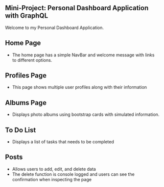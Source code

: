 ## Mini-Project: Personal Dashboard Application with GraphQL

Welcome to my Personal Dashboard Application.

## Home Page

-   The home page has a simple NavBar and welcome message with links to different options.

## Profiles Page

-   This page shows multiple user profiles along with their information


## Albums Page

-  Displays photo albums using bootstrap cards with simulated information.

## To Do List

-   Displays a list of tasks that needs to be completed
  
## Posts

-  Allows users to add, edit, and delete data
-  The delete function is console logged and users can see the confirmation when inspecting the page
